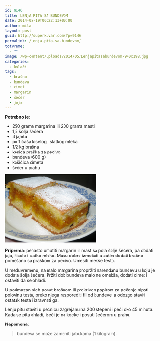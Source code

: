 ```yaml
---
id: 9146
title: LENjA PITA SA BUNDEVOM
date: 2014-05-19T06:22:13+00:00
author: mila
layout: post
guid: http://superkuvar.com/?p=9146
permalink: /lenja-pita-sa-bundevom/
totvreme:
  - ""
image: /wp-content/uploads/2014/05/Lenjapitasabundevom-940x198.jpg
categories:
  - kolači
tags:
  - brašno
  - bundeva
  - cimet
  - margarin
  - šećer
  - jaja
---
```

**Potrebno je**:

  * 250 grama margarina ili 200 grama masti
  * 1,5 šolja šećera
  * 4 jajeta
  * po 1 čaša kiselog i slatkog mleka
  * 1/2 kg brašna
  * kesica praška za pecivo
  * bundeva (600 g)
  * kašičica cimeta
  * šećer u prahu

[<img class="alignnone size-medium wp-image-9148" src="/wp-content/uploads/2014/05/Lenjapitasabundevom-1024x768.jpg" alt="Lenjapitasabundevom" width="300" height="225" />](/wp-content/uploads/2014/05/Lenjapitasabundevom.jpg)

**Priprema**: penasto umutiti margarin ili mast sa pola šolje šećera, pa dodati jaja, kiselo i slatko mleko. Masu dobro izmešati a zatim dodati brašno pomešano sa praškom za pecivo. Umesiti mekše testo.

U međuvremenu, na malo margarina propržiti narendanu bundevu u koju je dodata šolja šećera. Pržiti dok bundeva malo ne omekša, dodati cimet i ostaviti da se ohladi.

U podmazan pleh posut brašnom ili prekriven papirom za pečenje sipati polovinu testa, preko njega rasporediti fil od bundeve, a odozgo staviti ostatak testa i izravnati ga.

Lenju pitu staviti u pećnicu zagrejanu na 200 stepeni i peći oko 45 minuta. Kada se pita ohladi, iseći je na kocke i posuti šećerom u prahu.

**Napomena**: 
> bundeva se može zameniti jabukama (1 kilogram).